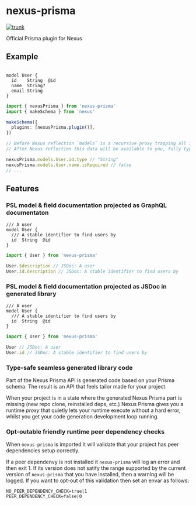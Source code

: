 # nexus-prisma

[![trunk](https://github.com/prisma/nexus-prisma/actions/workflows/trunk.yml/badge.svg)](https://github.com/prisma/nexus-prisma/actions/workflows/trunk.yml)

Official Prisma plugin for Nexus

## Example

```prisma

model User {
  id    String  @id
  name  String?
  email String
}
```

```ts
import { nexusPrisma } from 'nexus-prisma'
import { makeSchema } from 'nexus'

makeSchema({
  plugins: [nexusPrisma.plugin()],
})

// Before Nexus reflection `models` is a recursive proxy trapping all interactions typed as `any`
// After Nexus reflection this data will be available to you, fully typed!

nexusPrisma.models.User.id.type // "String"
nexusPrisma.models.User.name.isRequired // false
// ...
```

## Features

### PSL model & field documentation projected as GraphQL documentaton

```prisma
/// A user
model User {
  /// A stable identifier to find users by
  id  String  @id
}
```

```ts
import { User } from 'nexus-prisma'

User.$description // JSDoc: A user
User.id.description // JSDoc: A stable identifier to find users by
```

### PSL model & field documentation projected as JSDoc in generated library

```prisma
/// A user
model User {
  /// A stable identifier to find users by
  id  String  @id
}
```

```ts
import { User } from 'nexus-prisma'

User // JSDoc: A user
User.id // JSDoc: A stable identifier to find users by
```

### Type-safe seamless generated library code

Part of the Nexus Prisma API is generated code based on your Prisma schema. The result is an API that feels tailor made for your project.

When your project is in a state where the generated Nexus Prisma part is missing (new repo clone, reinstalled deps, etc.) Nexus Prisma gives you a runtime _proxy_ that quietly lets your runtime execute without a hard error, whilst you get your code generation development loop running.

### Opt-outable friendly runtime peer dependency checks

When `nexus-prisma` is imported it will validate that your project has peer dependencies setup correctly.

If a peer dependenvy is not installed it `nexus-prisma` will log an error and then exit 1. If its version does not satify the range supported by the current version of `nexus-prisma` that you have installed, then a warning will be logged. If you want to opt-out of this validation then set an envar as follows:

```
NO_PEER_DEPENDENCY_CHECK=true|1
PEER_DEPENDENCY_CHECK=false|0
```
